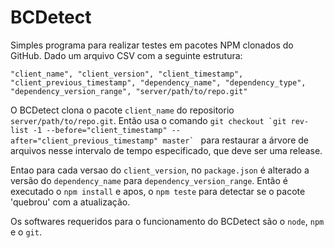 # BCDetect

Simples programa para realizar testes em pacotes NPM clonados do GitHub. Dado um arquivo CSV com a seguinte estrutura:

```
"client_name", "client_version", "client_timestamp", "client_previous_timestamp", "dependency_name", "dependency_type", "dependency_version_range", "server/path/to/repo.git"
```

O BCDetect clona o pacote ```client_name``` do repositorio ```server/path/to/repo.git```. Então usa o comando ```git checkout `git rev-list -1 --before="client_timestamp" --after="client_previous_timestamp" master` ``` para restaurar a árvore de arquivos nesse intervalo de tempo especificado, que deve ser uma release.

Entao para cada versao do ```client_version```, no ```package.json``` é alterado a versão do  ```dependency_name``` para ```dependency_version_range```. Então é executado o ```npm install``` e apos, o ```npm teste``` para detectar se o pacote 'quebrou' com a atualização.

Os softwares requeridos para o funcionamento do BCDetect são o ```node```, ```npm``` e o ```git```. 